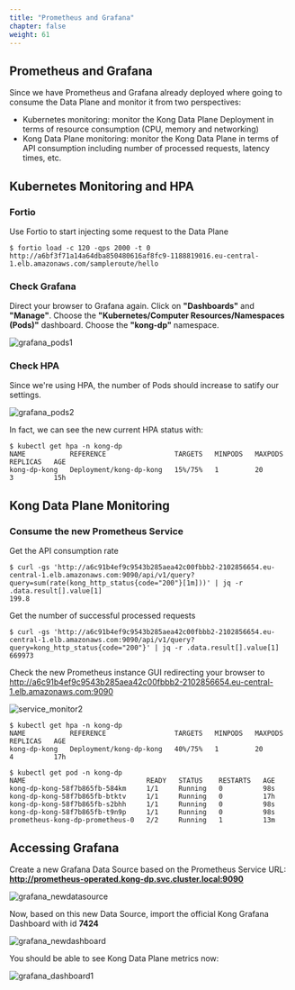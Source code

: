 ```yaml
---
title: "Prometheus and Grafana"
chapter: false
weight: 61
---
```


## Prometheus and Grafana

Since we have Prometheus and Grafana already deployed where going to consume the Data Plane and monitor it from two perspectives:<p>

* Kubernetes monitoring: monitor the Kong Data Plane Deployment in terms of resource consumption (CPU, memory and networking)
* Kong Data Plane monitoring: monitor the Kong Data Plane in terms of API consumption including number of processed requests, latency times, etc.


## Kubernetes Monitoring and HPA

### Fortio
Use Fortio to start injecting some request to the Data Plane
````
$ fortio load -c 120 -qps 2000 -t 0 http://a6bf3f71a14a64dba850480616af8fc9-1188819016.eu-central-1.elb.amazonaws.com/sampleroute/hello
````

### Check Grafana
Direct your browser to Grafana again. Click on <b>"Dashboards"</b> and <b>"Manage"</b>. Choose the <b>"Kubernetes/Computer Resources/Namespaces (Pods)"</b> dashboard. Choose the <b>"kong-dp"</b> namespace.

![grafana_pods1](/images/grafana_pods1.png)


### Check HPA
Since we're using HPA, the number of Pods should increase to satify our settings.

![grafana_pods2](/images/grafana_pods2.png)

In fact, we can see the new current HPA status with:

````
$ kubectl get hpa -n kong-dp
NAME           REFERENCE                 TARGETS   MINPODS   MAXPODS   REPLICAS   AGE
kong-dp-kong   Deployment/kong-dp-kong   15%/75%   1         20        3          15h
````





## Kong Data Plane Monitoring

### Consume the new Prometheus Service
Get the API consumption rate
````
$ curl -gs 'http://a6c91b4ef9c9543b285aea42c00fbbb2-2102856654.eu-central-1.elb.amazonaws.com:9090/api/v1/query?query=sum(rate(kong_http_status{code="200"}[1m]))' | jq -r .data.result[].value[1]
199.8
````

Get the number of successful processed requests
````
$ curl -gs 'http://a6c91b4ef9c9543b285aea42c00fbbb2-2102856654.eu-central-1.elb.amazonaws.com:9090/api/v1/query?query=kong_http_status{code="200"}' | jq -r .data.result[].value[1]
669973
````

Check the new Prometheus instance GUI redirecting your browser to http://a6c91b4ef9c9543b285aea42c00fbbb2-2102856654.eu-central-1.elb.amazonaws.com:9090


![service_monitor2](/images/service_monitor2.png)

````
$ kubectl get hpa -n kong-dp
NAME           REFERENCE                 TARGETS   MINPODS   MAXPODS   REPLICAS   AGE
kong-dp-kong   Deployment/kong-dp-kong   40%/75%   1         20        4          17h

$ kubectl get pod -n kong-dp
NAME                              READY   STATUS    RESTARTS   AGE
kong-dp-kong-58f7b865fb-584km     1/1     Running   0          98s
kong-dp-kong-58f7b865fb-btktv     1/1     Running   0          17h
kong-dp-kong-58f7b865fb-s2bhh     1/1     Running   0          98s
kong-dp-kong-58f7b865fb-t9n9p     1/1     Running   0          98s
prometheus-kong-dp-prometheus-0   2/2     Running   1          13m
````

## Accessing Grafana

Create a new Grafana Data Source based on the Prometheus Service URL: <b>http://prometheus-operated.kong-dp.svc.cluster.local:9090</b>

![grafana_newdatasource](/images/grafana_newdatasource.png)

Now, based on this new Data Source, import the official Kong Grafana Dashboard with id <b>7424</b>

![grafana_newdashboard](/images/grafana_newdashboard.png)

You should be able to see Kong Data Plane metrics now:

![grafana_dashboard1](/images/grafana_dashboard1.png)

